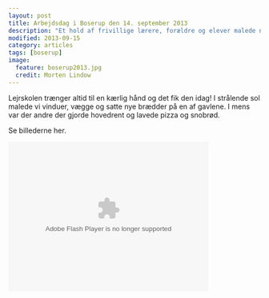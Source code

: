 ```yaml
---
layout: post
title: Arbejdsdag i Boserup den 14. september 2013
description: "Et hold af frivillige lærere, forældre og elever malede næsten hele lejrskolen"
modified: 2013-09-15
category: articles
tags: [boserup]
image:
  feature: boserup2013.jpg
  credit: Morten Lindow
---
```


Lejrskolen trænger altid til en kærlig hånd og det fik den idag! I strålende sol malede vi vinduer, vægge og satte nye brædder på en af gavlene. I mens var der andre der gjorde hovedrent og lavede pizza og snobrød.

Se billederne her.

<object width="400" height="300"> <param name="flashvars" value="offsite=true&lang=en-us&page_show_url=%2Fphotos%2F64250469%40N07%2Fsets%2F72157635542011182%2Fshow%2F&page_show_back_url=%2Fphotos%2F64250469%40N07%2Fsets%2F72157635542011182%2F&set_id=72157635542011182&jump_to="></param> <param name="movie" value="http://www.flickr.com/apps/slideshow/show.swf?v=124984"></param> <param name="allowFullScreen" value="true"></param><embed type="application/x-shockwave-flash" src="http://www.flickr.com/apps/slideshow/show.swf?v=124984" allowFullScreen="true" flashvars="offsite=true&lang=en-us&page_show_url=%2Fphotos%2F64250469%40N07%2Fsets%2F72157635542011182%2Fshow%2F&page_show_back_url=%2Fphotos%2F64250469%40N07%2Fsets%2F72157635542011182%2F&set_id=72157635542011182&jump_to=" width="400" height="300"></embed></object>

